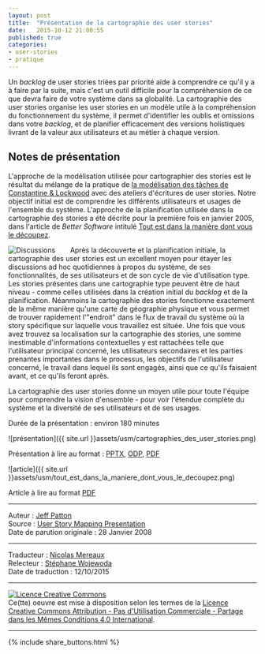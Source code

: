 ```yaml
---
layout: post
title:  "Présentation de la cartographie des user stories"
date:   2015-10-12 21:00:55
published: true
categories: 
- user-stories
- pratique
---
```


Un _backlog_ de user stories triées par priorité aide à comprendre ce qu'il y a à faire par la suite, mais c'est un outil difficile pour la compréhension de ce que devra faire de votre système dans sa globalité. La cartographie des user stories organise les user stories en un modèle utile à la compréhension du fonctionnement du système, il permet d'identifier les oublis et omissions dans votre _backlog_, et de planifier efficacement des versions holistiques livrant de la valeur aux utilisateurs et au métier à chaque version.

## Notes de présentation

L'approche de la modélisation utilisée pour cartographier des stories est le résultat du mélange de la pratique de [la modélisation des tâches de Constantine & Lockwood](https://en.wikipedia.org/wiki/Usage-centered_design) avec des ateliers d'écritures de user stories. Notre objectif initial est de comprendre les différents utilisateurs et usages de l'ensemble du système. L'approche de la planification utilisée dans la cartographie des stories a été décrite pour la première fois en janvier 2005, dans l'article de _Better Software_ intitulé [Tout est dans la manière dont vous le découpez](https://dl.dropboxusercontent.com/u/50968566/Cartographie_user_stories/Tout_est_dans_la_mani%C3%A8re_dont_vous_d%C3%A9coupez.pdf).

<div align="left" style="float:left; padding-right:30px" >
  <img title="Discussions" src="{{ site.url }}assets/usm/discussion_devant_une_cartographie_de_stories.jpg" />
</div>

Après la découverte et la planification initiale, la cartographie des user stories est un excellent moyen pour étayer les discussions ad hoc quotidiennes à propos du système, de ses fonctionnalités, de ses utilisateurs et de son cycle de vie d'utilisation type. Les stories présentes dans une cartographie type peuvent être de haut niveau - comme celles utilisées dans la création initial du _backlog_ et de la planification. Néanmoins la cartographie des stories fonctionne exactement de la même manière qu'une carte de géographie physique et vous permet de trouver rapidement l'"endroit" dans le flux de travail du système où la story spécifique sur laquelle vous travaillez est située. Une fois que vous avez trouvez sa localisation sur la cartographie des stories, une somme inestimable d'informations contextuelles y est rattachées telle que l'utilisateur principal concerné, les utilisateurs secondaires et les parties prenantes importantes dans le processus, les objectifs de l'utilisateur concerné, le travail dans lequel ils sont engagés, ainsi que ce qu'ils faisaient avant, et ce qu'ils feront après.

La cartographie des user stories donne un moyen utile pour toute l'équipe pour comprendre la vision d'ensemble -  pour voir l'étendue complète du système et la diversité de ses utilisateurs et de ses usages.

Durée de la présentation : environ 180 minutes

![présentation]({{ site.url }}assets/usm/cartographies_des_user_stories.png)

Présentation à lire au format : [PPTX](https://www.dropbox.com/s/hlplmj904yphm2d/Cartographie_des_user_stories.pptx?dl=0), [ODP](https://www.dropbox.com/s/jg67j5msg1ri1jn/Cartographie_des_user_stories.odp?dl=0), [PDF](https://www.dropbox.com/s/u4k8fa8a70s6b1j/Cartographie_des_user_stories.pdf?dl=0)

![article]({{ site.url }}assets/usm/tout_est_dans_la_maniere_dont_vous_le_decoupez.png)

Article à lire au format [PDF](https://www.dropbox.com/s/dbr40nhbr3yl8tw/Tout_est_dans_la_mani%C3%A8re_dont_vous_d%C3%A9coupez.pdf?dl=0)

---  
Auteur : [Jeff Patton](http://jpattonassociates.com/about-jeff-patton/)  
Source : [User Story Mapping Presentation](http://jpattonassociates.com/user-story-mapping-presentation/)  
Date de parution originale : 28 Janvier 2008  

---
Traducteur : [Nicolas Mereaux](http://www.les-traducteurs-agiles.org/traducteurs/)  
Relecteur : [Stéphane Wojewoda](http://www.les-traducteurs-agiles.org/traducteurs/)  
Date de traduction : 12/10/2015  

---

<a rel="license" href="http://creativecommons.org/licenses/by-nc-sa/4.0/"><img alt="Licence Creative Commons" style="border-width:0" src="http://i.creativecommons.org/l/by-nc-sa/4.0/88x31.png" /></a><br />Ce(tte) oeuvre est mise à disposition selon les termes de la <a rel="license" href="http://creativecommons.org/licenses/by-nc-sa/4.0/">Licence Creative Commons Attribution - Pas d'Utilisation Commerciale - Partage dans les Mêmes Conditions 4.0 International</a>.

---

{% include share_buttons.html %}

